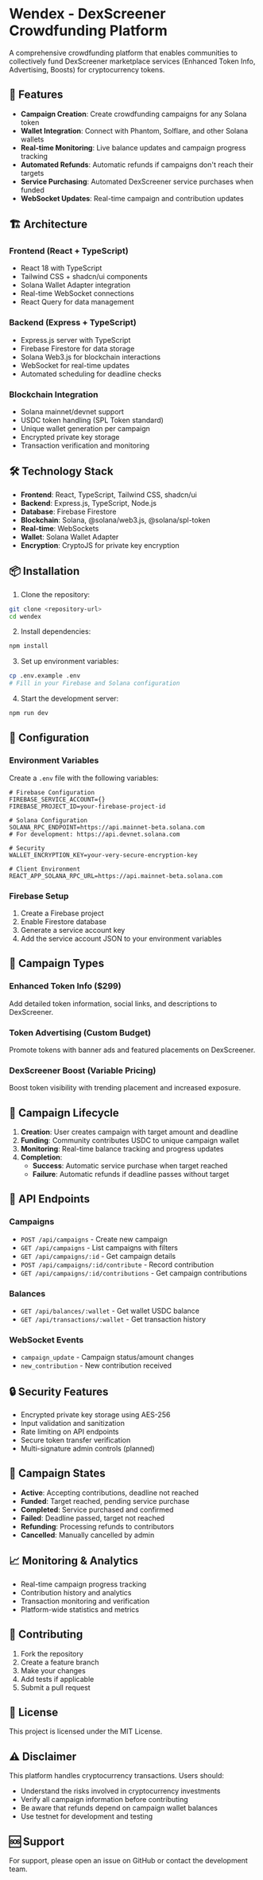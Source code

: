 # Wendex - DexScreener Crowdfunding Platform

A comprehensive crowdfunding platform that enables communities to collectively fund DexScreener marketplace services (Enhanced Token Info, Advertising, Boosts) for cryptocurrency tokens.

## 🚀 Features

- **Campaign Creation**: Create crowdfunding campaigns for any Solana token
- **Wallet Integration**: Connect with Phantom, Solflare, and other Solana wallets
- **Real-time Monitoring**: Live balance updates and campaign progress tracking
- **Automated Refunds**: Automatic refunds if campaigns don't reach their targets
- **Service Purchasing**: Automated DexScreener service purchases when funded
- **WebSocket Updates**: Real-time campaign and contribution updates

## 🏗️ Architecture

### Frontend (React + TypeScript)
- React 18 with TypeScript
- Tailwind CSS + shadcn/ui components
- Solana Wallet Adapter integration
- Real-time WebSocket connections
- React Query for data management

### Backend (Express + TypeScript)
- Express.js server with TypeScript
- Firebase Firestore for data storage
- Solana Web3.js for blockchain interactions
- WebSocket for real-time updates
- Automated scheduling for deadline checks

### Blockchain Integration
- Solana mainnet/devnet support
- USDC token handling (SPL Token standard)
- Unique wallet generation per campaign
- Encrypted private key storage
- Transaction verification and monitoring

## 🛠️ Technology Stack

- **Frontend**: React, TypeScript, Tailwind CSS, shadcn/ui
- **Backend**: Express.js, TypeScript, Node.js
- **Database**: Firebase Firestore
- **Blockchain**: Solana, @solana/web3.js, @solana/spl-token
- **Real-time**: WebSockets
- **Wallet**: Solana Wallet Adapter
- **Encryption**: CryptoJS for private key encryption

## 📦 Installation

1. Clone the repository:
```bash
git clone <repository-url>
cd wendex
```

2. Install dependencies:
```bash
npm install
```

3. Set up environment variables:
```bash
cp .env.example .env
# Fill in your Firebase and Solana configuration
```

4. Start the development server:
```bash
npm run dev
```

## 🔧 Configuration

### Environment Variables

Create a `.env` file with the following variables:

```env
# Firebase Configuration
FIREBASE_SERVICE_ACCOUNT={}
FIREBASE_PROJECT_ID=your-firebase-project-id

# Solana Configuration
SOLANA_RPC_ENDPOINT=https://api.mainnet-beta.solana.com
# For development: https://api.devnet.solana.com

# Security
WALLET_ENCRYPTION_KEY=your-very-secure-encryption-key

# Client Environment
REACT_APP_SOLANA_RPC_URL=https://api.mainnet-beta.solana.com
```

### Firebase Setup

1. Create a Firebase project
2. Enable Firestore database
3. Generate a service account key
4. Add the service account JSON to your environment variables

## 🎯 Campaign Types

### Enhanced Token Info ($299)
Add detailed token information, social links, and descriptions to DexScreener.

### Token Advertising (Custom Budget)
Promote tokens with banner ads and featured placements on DexScreener.

### DexScreener Boost (Variable Pricing)
Boost token visibility with trending placement and increased exposure.

## 🔄 Campaign Lifecycle

1. **Creation**: User creates campaign with target amount and deadline
2. **Funding**: Community contributes USDC to unique campaign wallet
3. **Monitoring**: Real-time balance tracking and progress updates
4. **Completion**: 
   - **Success**: Automatic service purchase when target reached
   - **Failure**: Automatic refunds if deadline passes without target

## 📡 API Endpoints

### Campaigns
- `POST /api/campaigns` - Create new campaign
- `GET /api/campaigns` - List campaigns with filters
- `GET /api/campaigns/:id` - Get campaign details
- `POST /api/campaigns/:id/contribute` - Record contribution
- `GET /api/campaigns/:id/contributions` - Get campaign contributions

### Balances
- `GET /api/balances/:wallet` - Get wallet USDC balance
- `GET /api/transactions/:wallet` - Get transaction history

### WebSocket Events
- `campaign_update` - Campaign status/amount changes
- `new_contribution` - New contribution received

## 🔒 Security Features

- Encrypted private key storage using AES-256
- Input validation and sanitization
- Rate limiting on API endpoints
- Secure token transfer verification
- Multi-signature admin controls (planned)

## 🚦 Campaign States

- **Active**: Accepting contributions, deadline not reached
- **Funded**: Target reached, pending service purchase
- **Completed**: Service purchased and confirmed
- **Failed**: Deadline passed, target not reached
- **Refunding**: Processing refunds to contributors
- **Cancelled**: Manually cancelled by admin

## 📈 Monitoring & Analytics

- Real-time campaign progress tracking
- Contribution history and analytics
- Transaction monitoring and verification
- Platform-wide statistics and metrics

## 🤝 Contributing

1. Fork the repository
2. Create a feature branch
3. Make your changes
4. Add tests if applicable
5. Submit a pull request

## 📄 License

This project is licensed under the MIT License.

## ⚠️ Disclaimer

This platform handles cryptocurrency transactions. Users should:
- Understand the risks involved in cryptocurrency investments
- Verify all campaign information before contributing
- Be aware that refunds depend on campaign wallet balances
- Use testnet for development and testing

## 🆘 Support

For support, please open an issue on GitHub or contact the development team.